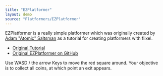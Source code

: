 ```yaml
---
title: "EZPlatformer"
layout: demo
source: "Platformers/EZPlatformer"
---
```


EZPlatformer is a really simple platformer which was originally created by [Adam "Atomic" Saltsman](https://twitter.com/adamatomic) as a tutorial for creating platformers with flixel.

- [Original Tutorial](http://goo.gl/oOo0pX)
- [Original EZPlatformer on GitHub](https://github.com/AdamAtomic/EZPlatformer)

Use WASD / the arrow Keys to move the red square around. Your objective is to collect all coins, at which point an exit appears.
